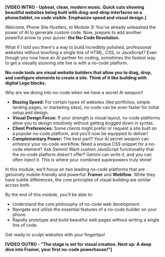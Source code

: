 **[VIDEO INTRO - Upbeat, clean, modern music. Quick cuts showing beautiful websites being built with drag-and-drop interfaces on a phone/tablet, no code visible. Emphasize speed and visual design.]**

Welcome, Phone Site Hustlers, to Module 3! You’ve already unleashed the power of AI to generate custom code. Now, prepare to add another powerful arrow to your quiver: **the No-Code Revolution.**

What if I told you there's a way to build incredibly polished, professional websites without touching a single line of HTML, CSS, or JavaScript? Even though you now have an AI partner for coding, sometimes the fastest way to get a visually stunning site live is with a no-code platform.

**No-code tools are visual website builders that allow you to drag, drop, and configure elements to create a site. Think of it like building with digital Lego blocks.**

Why are we diving into no-code when we have a secret AI weapon?
* **Blazing Speed:** For certain types of websites (like portfolios, simple landing pages, or marketing sites), no-code can be even faster for initial setup and design.
* **Visual Design Focus:** If your strength is visual layout, no-code platforms allow you to design intuitively without getting bogged down in syntax.
* **Client Preferences:** Some clients might prefer or request a site built on a popular no-code platform, and you’ll now be equipped to deliver!
* **Complementary Power:** The best part? Your AI secret weapon can *enhance* your no-code workflow. Need a unique CSS snippet for a no-code element? Ask Gemini! Want custom JavaScript functionality that the no-code platform doesn't offer? Gemini can write it, and you can often inject it. This is where your combined superpowers truly shine!

In this module, we'll focus on two leading no-code platforms that are genuinely mobile-friendly and powerful: **Framer** and **Webflow**. While they have subtle differences, the core principles of visual building are similar across both.

By the end of this module, you'll be able to:
* Understand the core philosophy of no-code web development.
* Navigate and utilize the essential features of a no-code builder on your phone.
* Rapidly prototype and build beautiful web pages without writing a single line of code.

Get ready to sculpt websites with your fingertips!

**[VIDEO OUTRO - "The stage is set for visual creation. Next up: A deep dive into Framer, your first no-code powerhouse!"]**
